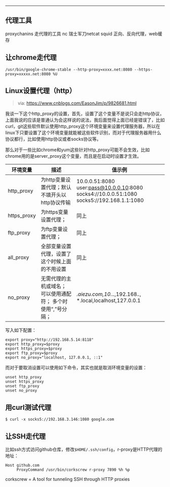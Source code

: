 ---



## 代理工具

proxychanins 走代理的工具
nc 瑞士军刀netcat
squid 正向、反向代理，web缓存



## 让chrome走代理

```
/usr/bin/google-chrome-stable --http-proxy=xxxx.net:8080 --https-proxy=xxxxx.net:8080 %U
```

## Linux设置代理（http）

> via: <https://www.cnblogs.com/EasonJim/p/9826681.html>

我谈一下这个http_proxy的设置，首先，设置了这个变量不是说只会走http协议，上面我说的应该是普通认为会这样说的说法，我后面觉得上面已经是错误了，比如curl，git这些软件默认使用http_proxy这个环境变量来设置代理服务器，所以在linux下只要设置了这个环境变量就能被这些软件识别，而对于代理服务器用什么协议都行，比如使用http协议或者socks协议等。

那么对于一些比如chrome和yum这些针对http_proxy可能不会生效，比如chrome用的是server_proxy这个变量，而且是在启动时设置才生效。

| 环境变量    | 描述                                                         | 值示例                                                       |
| ----------- | ------------------------------------------------------------ | ------------------------------------------------------------ |
| http_proxy  | 为http变量设置代理；默认不填开头以http协议传输               | 10.0.0.51:8080 user:pass@10.0.0.10:8080 socks4://10.0.0.51:1080 socks5://192.168.1.1:1080 |
| https_proxy | 为https变量设置代理；                                        | 同上                                                         |
| ftp_proxy   | 为ftp变量设置代理；                                          | 同上                                                         |
| all_proxy   | 全部变量设置代理，设置了这个时候上面的不用设置               | 同上                                                         |
| no_proxy    | 无需代理的主机或域名； 可以使用通配符； 多个时使用“,”号分隔； | *.aiezu.com,10.*.*.*,192.168.*.*, *.local,localhost,127.0.0.1 |

写入如下配置：

```
export proxy="http://192.168.5.14:8118"
export http_proxy=$proxy
export https_proxy=$proxy
export ftp_proxy=$proxy
export no_proxy="localhost, 127.0.0.1, ::1"
```

而对于要取消设置可以使用如下命令，其实也就是取消环境变量的设置：

```
unset http_proxy
unset https_proxy
unset ftp_proxy
unset no_proxy
```

## 用curl测试代理

```
$ curl -x socks5://192.168.3.146:1080 google.com
```

## 让SSH走代理

比如ssh方式访问github仓库，修改`$HOME/.ssh/config`，r-proxy是HTTP代理的地址：

```
Host github.com
     ProxyCommand /usr/bin/corkscrew r-proxy 7890 %h %p
```

corkscrew = A tool for tunneling SSH through HTTP proxies
